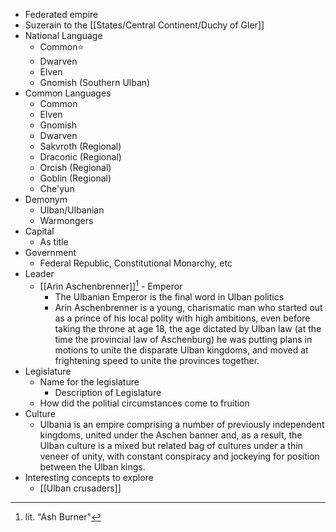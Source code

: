 - Federated empire
- Suzerain to the [[States/Central Continent/Duchy of Gler]]
- National Language 
	- Common⭐
	- Dwarven
	- Elven
	- Gnomish (Southern Ulban)
- Common Languages
	- Common
	- Elven
	- Gnomish
	- Dwarven
	- Sakvroth (Regional)
	- Draconic (Regional)
	- Orcish (Regional)
	- Goblin (Regional)
	- Che'yun
- Demonym
	- Ulban/Ulbanian
	- Warmongers
- Capital
	- As title
- Government
	- Federal Republic, Constitutional Monarchy, etc
- Leader
	- [[Arin Aschenbrenner]][^1] - Emperor
		- The Ulbanian Emperor is the final word in Ulban politics
		- Arin Aschenbrenner is a young, charismatic man who started out as a prince of his local polity with high ambitions, even before taking the throne at age 18, the age dictated by Ulban law (at the time the provincial law of Aschenburg) he was putting plans in motions to unite the disparate Ulban kingdoms, and moved at frightening speed to unite the provinces together.
- Legislature
	- Name for the legislature
		- Description of Legislature
	- How did the politial circumstances come to fruition
- Culture
	- Ulbania is an empire comprising a number of previously independent kingdoms, united under the Aschen banner and, as a result, the Ulban culture is a mixed but related bag of cultures under a thin veneer of unity, with constant conspiracy and jockeying for position between the Ulban kings.
- Interesting concepts to explore
	- [[Ulban crusaders]]

[^1]: lit. "Ash Burner"
